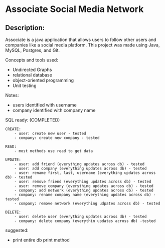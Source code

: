 # Associate Social Media Network

## Description:
Associate is a java application that allows users to follow other
users and companies like a social media platform. This project was
made using Java, MySQL, Postgres, and Git. 

Concepts and tools used:
- Undirected Graphs
- relational database
- object-oriented programming
- Unit testing

Notes:
- users identified with username
- company identified with company name

SQL ready: (COMPLETED) <br />

    CREATE:
        - user: create new user - tested
        - company: create new company - tested

    READ:
        - most methods use read to get data

    UPDATE:
        - user: add friend (everything updates across db) - tested
        - user: add company (everything updates across db) - tested
        - user: rename first, last, username (everything updates across db) - tested
        - user: remove friend (everything updates across db) - tested
        - user: remove company (everything updates across db) - tested
        - company: add network (everything updates across db) - tested
        - company: rename company name (everything updates across db) - tested
        - company: remove network (everything udpates across db) - tested

    DELETE:
        - user: delete user (everything updates across db) - tested
        - company: delete company (everythin updates across db) -tested


suggested:
- print entire db print method